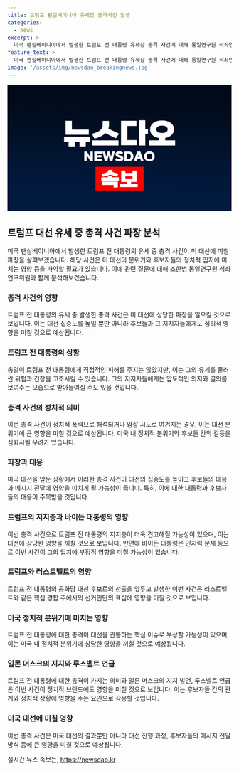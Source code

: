 ```yaml
---
title: 트럼프 펜실베이니아 유세장 총격사건 발생
categories:
  - News
excerpt: >
  미국 펜실베이니아에서 발생한 트럼프 전 대통령 유세장 총격 사건에 대해 통일연구원 석좌연구위원이 진술을 했습니다. 사건의 충격성과 트럼프의 상태, 사건의 파장과 정치적 폭력 가능성, 이 사건이 대선과 표심에 미칠 영향 등을 규정했습니다. 트럼프와 바이든 대통령의 지지층 변화와 인지력 문제도 다루었습니다. 해당 사건은 전당대회를 앞두고 발생한 만큼 대선에 상당한 영향을 끼칠 것으로 보입니다.
feature_text: >
  미국 펜실베이니아에서 발생한 트럼프 전 대통령 유세장 총격 사건에 대해 통일연구원 석좌연구위원이 진술을 했습니다. 사건의 충격성과 트럼프의 상태, 사건의 파장과 정치적 폭력 가능성, 이 사건이 대선과 표심에 미칠 영향 등을 규정했습니다. 트럼프와 바이든 대통령의 지지층 변화와 인지력 문제도 다루었습니다. 해당 사건은 전당대회를 앞두고 발생한 만큼 대선에 상당한 영향을 끼칠 것으로 보입니다.
image: '/assets/img/newsdao_breakingnews.jpg'
---
```


<p><img src="/assets/img/newsdao_breakingnews.jpg" alt="implanttips 속보" /></p>

<h2 data-ke-size="size26">트럼프 대선 유세 중 총격 사건 파장 분석</h2>

<p data-ke-size="size16">미국 펜실베이니아에서 발생한 트럼프 전 대통령의 유세 중 총격 사건이 미 대선에 미칠 파장을 살펴보겠습니다. 해당 사건은 미 대선의 분위기와 후보자들의 정치적 입지에 미치는 영향 등을 파악할 필요가 있습니다. 이에 관련 질문에 대해 조한범 통일연구원 석좌연구위원과 함께 분석해보겠습니다.</p>

<h3>총격 사건의 영향</h3>

<p data-ke-size="size16">트럼프 전 대통령의 유세 중 발생한 총격 사건은 미 대선에 상당한 파장을 일으킬 것으로 보입니다. 이는 대선 집중도를 높일 뿐만 아니라 후보들과 그 지지자들에게도 심리적 영향을 미칠 것으로 예상됩니다.</p>

<h3>트럼프 전 대통령의 상황</h3>

<p data-ke-size="size16">총알이 트럼프 전 대통령에게 직접적인 피해를 주지는 않았지만, 이는 그의 유세를 둘러싼 위험과 긴장을 고조시킬 수 있습니다. 그의 지지자들에게는 압도적인 의지와 결의를 보여주는 모습으로 받아들여질 수도 있을 것입니다.</p>

<h3>총격 사건의 정치적 의미</h3>

<p data-ke-size="size16">이번 총격 사건이 정치적 폭력으로 해석되거나 암살 시도로 여겨지는 경우, 이는 대선 분위기에 큰 영향을 미칠 것으로 예상됩니다. 미국 내 정치적 분위기와 후보들 간의 갈등을 심화시킬 우려가 있습니다.</p>

<h3>파장과 대응</h3>

<p data-ke-size="size16">미국 대선을 앞둔 상황에서 이러한 총격 사건이 대선의 집중도를 높이고 후보들의 대응과 메시지 전달에 영향을 미치게 될 가능성이 큽니다. 특히, 이에 대한 대통령과 후보자들의 대응이 주목받을 것입니다.</p>

<h3>트럼프의 지지층과 바이든 대통령의 영향</h3>

<p data-ke-size="size16">이번 총격 사건으로 트럼프 전 대통령의 지지층이 더욱 견고해질 가능성이 있으며, 이는 대선에 상당한 영향을 끼칠 것으로 보입니다. 반면에 바이든 대통령은 인지력 문제 등으로 이번 사건이 그의 입지에 부정적 영향을 미칠 가능성이 있습니다.</p>

<h3>트럼프와 러스트벨트의 영향</h3>

<p data-ke-size="size16">트럼프 전 대통령의 공화당 대선 후보로의 선출을 앞두고 발생한 이번 사건은 러스트벨트와 같은 핵심 경합 주에서의 선거인단의 표심에 영향을 미칠 것으로 보입니다.</p>

<h3>미국 정치적 분위기에 미치는 영향</h3>

<p data-ke-size="size16">트럼프 전 대통령에 대한 총격이 대선을 관통하는 핵심 이슈로 부상할 가능성이 있으며, 이는 미국 내 정치적 분위기에 상당한 영향을 끼칠 것으로 예상됩니다.</p>

<h3>일론 머스크의 지지와 루스벨트 언급</h3>

<p data-ke-size="size16">트럼프 전 대통령에 대한 총격이 가지는 의미와 일론 머스크의 지지 발언, 루스벨트 언급은 이번 사건이 정치적 브랜드에도 영향을 미칠 것으로 보입니다. 이는 후보자들 간의 관계와 정치적 상황에 영향을 주는 요인으로 작용할 것입니다.</p>

<h3>미국 대선에 미칠 영향</h3>

<p data-ke-size="size16">이번 총격 사건은 미국 대선의 결과뿐만 아니라 대선 진행 과정, 후보자들의 메시지 전달 방식 등에 큰 영향을 미칠 것으로 예상됩니다.</p>
실시간 뉴스 속보는, <a href="https://newsdao.kr" rel="dofollow">https://newsdao.kr</a>


